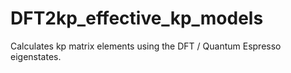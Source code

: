 # DFT2kp_effective_kp_models
Calculates kp matrix elements using the DFT / Quantum Espresso eigenstates.
